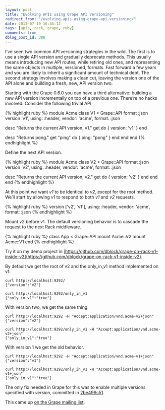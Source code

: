 ```yaml
---
layout: post
title: "Evolving APIs using Grape API Versioning"
redirect_from: "/evolving-apis-using-grape-api-versioning/"
date: 2013-07-19 16:35:12
tags: [apis, rack, grape, ruby]
comments: true
dblog_post_id: 388
---
```

I’ve seen two common API versioning strategies in the wild. The first is to use a single API version and gradually deprecate methods. This usually means introducing new API routes, while retiring old ones, and representing the same objects in multiple, versioned, formats. Fast forward a few years and you are likely to inherit a significant amount of technical debt. The second strategy involves making a clean cut, leaving the version one of the API alone and building a fresh, new, API version two.

Starting with the Grape 0.6.0 you can have a third alternative: building a new API version incrementally on top of a previous one. There’re no hacks involved. Consider the following trivial API.

{% highlight ruby %}
module Acme
 class V1 < Grape::API
   format :json
   version 'v1', using: :header, vendor: 'acme', format: :json

   desc "Returns the current API version, v1."
   get do
     { version: 'v1' }
   end

   desc "Returns pong."
   get "ping" do
     { ping: "pong" }
   end
 end
end
{% endhighlight %}

Define the next API version.

{% highlight ruby %}
module Acme
 class V2 < Grape::API
   format :json
   version 'v2', using: :header, vendor: 'acme', format: :json

   desc "Returns the current API version, v2."
   get do
     { version: 'v2' }
   end
 end
end
{% endhighlight %}

At this point we want _v1_ to be identical to _v2_, except for the root method. We’ll start by allowing _v1_ to respond to both _v1_ and _v2_ requests.

{% highlight ruby %}
version ['v2', 'v1'], using: :header, vendor: 'acme', format: :json
{% endhighlight %}

Mount v2 before v1. The default versioning behavior is to cascade the request to the next Rack middleware.

{% highlight ruby %}
class App < Grape::API
  mount Acme::V2
  mount Acme::V1
end
{% endhighlight %}

Try it on my demo project in [https://github.com/dblock/grape-on-rack-v1-inside-v2](https://github.com/dblock/grape-on-rack-v1-inside-v2).

By default we get the root of v2 and the only_in_v1 method implemented on v1.

```
curl http://localhost:9292/
{"version":"v2"}

curl http://localhost:9292/only_in_v1
{"only_in_v1":"true"}
```

With version two, we get the same thing.

```
curl http://localhost:9292 -H "Accept:application/vnd.acme-v2+json"
{"version":"v2"}

curl http://localhost:9292/only_in_v1 -H "Accept:application/vnd.acme-v2+json"
{"only_in_v1":"true"}
```

With version 1 we get the old behavior.

```
curl http://localhost:9292 -H "Accept:application/vnd.acme-v1+json"
{"version":"v1"}

curl http://localhost:9292/only_in_v1 -H "Accept:application/vnd.acme-v1+json"
{"only_in_v1":"true"}
```

The only fix needed in Grape for this was to enable multiple versions specified with _version_, committed in [2be499c51](https://github.com/intridea/grape/commit/2be499c51542e536e9e0bf7fd4e7587dd069e289).

This came up [on the Grape mailing list](https://groups.google.com/forum/?fromgroups#!topic/ruby-grape/yTQZtQmfxrs).
